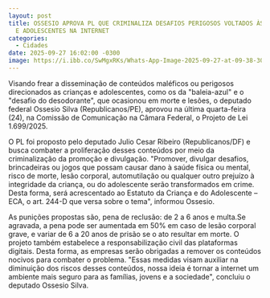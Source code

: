 ```yaml
---
layout: post
title: OSSESIO APROVA PL QUE CRIMINALIZA DESAFIOS PERIGOSOS VOLTADOS ÀS CRIANÇAS
  E ADOLESCENTES NA INTERNET
categories:
  - Cidades
date: 2025-09-27 16:02:00 -0300
image: https://i.ibb.co/SwMgxRKs/Whats-App-Image-2025-09-27-at-09-38-30.jpg
---
```

Visando frear a disseminação de conteúdos maléficos ou perigosos direcionados as crianças e adolescentes, como os da "baleia-azul" e o "desafio do desodorante", que ocasionou em morte e lesões, o deputado federal Ossesio Silva (Republicanos/PE), aprovou na última quarta-feira (24), na Comissão de Comunicação na Câmara Federal, o Projeto de Lei 1.699/2025. ​



O PL foi proposto pelo deputado Julio Cesar Ribeiro (Republicanos/DF) e busca combater a proliferação desses conteúdos por meio da criminalização da promoção e divulgação. "Promover, divulgar desafios, brincadeiras ou jogos que possam causar dano à saúde física ou mental, risco de morte, lesão corporal, automutilação ou qualquer outro prejuízo à integridade da criança, ou do adolescente serão transformados em crime. Desta forma, será acrescentado ao Estatuto da Criança e do Adolescente – ECA, o art. 244-D que versa sobre o tema", informou Ossesio. ​



As punições propostas são, ​pena de reclusão: de 2 a 6 anos e multa.​ Se agravada, a pena pode ser aumentada em 50% em caso de lesão corporal grave, e variar de 6 a 20 anos de prisão se o ato resultar em morte. O projeto também estabelece a responsabilização civil das plataformas digitais. Desta forma, as empresas serão obrigadas a remover os conteúdos nocivos para combater o problema. ​"Essas medidas visam auxiliar na diminuição dos riscos desses conteúdos, nossa ideia é tornar a internet um ambiente mais seguro para as famílias, jovens e a sociedade", concluiu o deputado Ossesio Silva.
